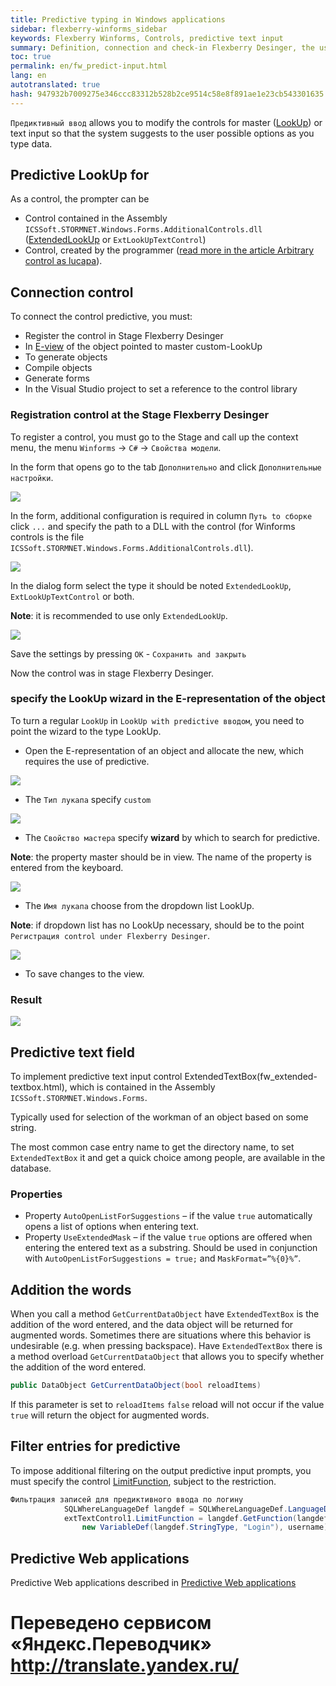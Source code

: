 ```yaml
--- 
title: Predictive typing in Windows applications 
sidebar: flexberry-winforms_sidebar 
keywords: Flexberry Winforms, Controls, predictive text input 
summary: Definition, connection and check-in Flexberry Desinger, the use in the text box and filter 
toc: true 
permalink: en/fw_predict-input.html 
lang: en 
autotranslated: true 
hash: 947932b7009275e346ccc83312b528b2ce9514c58e8f891ae1e23cb543301635 
--- 
```


`Предиктивный ввод` allows you to modify the controls for master ([LookUp](fa_lookup-overview.html)) or text input so that the system suggests to the user possible options as you type data. 

## Predictive LookUp for 

As a control, the prompter can be 

* Control contained in the Assembly `ICSSoft.STORMNET.Windows.Forms.AdditionalControls.dll` ([ExtendedLookUp](fw_extended-lookup.html) or `ExtLookUpTextControl`) 
* Control, created by the programmer ([read more in the article Arbitrary control as lucapa](fo_custom-lookup.html)). 

## Connection control 

To connect the control predictive, you must: 

* Register the control in Stage Flexberry Desinger 
* In [E-view](fd_e-view.html) of the object pointed to master custom-LookUp 
* To generate objects 
* Compile objects 
* Generate forms 
* In the Visual Studio project to set a reference to the control library 

### Registration control at the Stage Flexberry Desinger 

To register a control, you must go to the Stage and call up the context menu, the menu `Winforms` -> `C#` -> `Свойства модели`. 

In the form that opens go to the tab `Дополнительно` and click `Дополнительные настройки`. 

![](/images/pages/products/flexberry-winforms/controls/edit-stage.png) 

In the form, additional configuration is required in column `Путь to сборке` click `...` and specify the path to a DLL with the control (for Winforms controls is the file `ICSSoft.STORMNET.Windows.Forms.AdditionalControls.dll`). 

![](/images/pages/products/flexberry-winforms/controls/path2dll.png) 

In the dialog form select the type it should be noted `ExtendedLookUp`, `ExtLookUpTextControl` or both. 

__Note__: it is recommended to use only `ExtendedLookUp`. 

![](/images/pages/products/flexberry-winforms/controls/type-select.png) 

Save the settings by pressing `OK` - `Сохранить and закрыть` 

Now the control was in stage Flexberry Desinger. 

### specify the LookUp wizard in the E-representation of the object 

To turn a regular `LookUp` in `LookUp with predictive вводом`, you need to point the wizard to the type LookUp. 

* Open the E-representation of an object and allocate the new, which requires the use of predictive. 

![](/images/pages/products/flexberry-winforms/controls/select-master.png) 

* The `Тип лукапа` specify `custom` 

![](/images/pages/products/flexberry-winforms/controls/select-type.png) 

* The `Свойство мастера` specify __wizard__ by which to search for predictive. 

__Note__: the property master should be in view. The name of the property is entered from the keyboard. 

![](/images/pages/products/flexberry-winforms/controls/select-property.png) 

* The `Имя лукапа` choose from the dropdown list LookUp. 

__Note__: if dropdown list has no LookUp necessary, should be to the point `Регистрация control under Flexberry Desinger`. 

![](/images/pages/products/flexberry-winforms/controls/select-lookup.png) 

* To save changes to the view. 

### Result 

![](/images/pages/products/flexberry-winforms/controls/predict-lookup.gif) 

## Predictive text field 

To implement predictive text input control ExtendedTextBox(fw_extended-textbox.html), which is contained in the Assembly `ICSSoft.STORMNET.Windows.Forms`. 

Typically used for selection of the workman of an object based on some string. 

The most common case entry name to get the directory name, to set `ExtendedTextBox` it and get a quick choice among people, are available in the database. 

### Properties 

* Property `AutoOpenListForSuggestions` – if the value `true` automatically opens a list of options when entering text. 
* Property `UseExtendedMask` – if the value `true` options are offered when entering the entered text as a substring. Should be used in conjunction with `AutoOpenListForSuggestions = true;` and `MaskFormat=”%{0}%”`. 

## Addition the words 

When you call a method `GetCurrentDataObject` have `ExtendedTextBox` is the addition of the word entered, and the data object will be returned for augmented words. Sometimes there are situations where this behavior is undesirable (e.g. when pressing backspace). 
Have `ExtendedTextBox` there is a method overload `GetCurrentDataObject` that allows you to specify whether the addition of the word entered. 

```csharp
public DataObject GetCurrentDataObject(bool reloadItems)
``` 

If this parameter is set to `reloadItems` `false` reload will not occur if the value `true` will return the object for augmented words. 

## Filter entries for predictive 

To impose additional filtering on the output predictive input prompts, you must specify the control [LimitFunction](fo_function-list.html), subject to the restriction. 

```csharp
Фильтрация записей для предиктивного ввода по логину
			SQLWhereLanguageDef langdef = SQLWhereLanguageDef.LanguageDef;
			extTextControl1.LimitFunction = langdef.GetFunction(langdef.funcEQ, 
				new VariableDef(langdef.StringType, "Login"), username);
``` 

## Predictive Web applications 

Predictive Web applications described in [Predictive Web applications](fa_predict-input-web.html) 



 # Переведено сервисом «Яндекс.Переводчик» http://translate.yandex.ru/